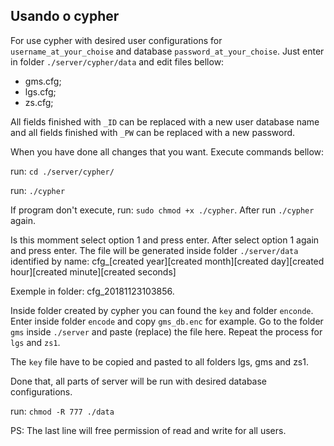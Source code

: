 ## Usando o cypher

For use cypher with desired user configurations for `username_at_your_choise` and database `password_at_your_choise`. Just enter in folder `./server/cypher/data` and edit files bellow:

- gms.cfg;
- lgs.cfg;
- zs.cfg;

All fields finished with `_ID` can be replaced with a new user database name and all fields finished with `_PW` can be replaced with a new password.

When you have done all changes that you want. Execute commands bellow:

run: `cd ./server/cypher/`

run: `./cypher`

If program don't execute, run: `sudo chmod +x ./cypher`. After run `./cypher` again. 

Is this momment select option 1 and press enter. After select option 1 again and press enter. The file will be generated inside folder `./server/data` identified by name: cfg_[created year][created month][created day][created hour][created minute][created seconds]

Exemple in folder: cfg_20181123103856. 

Inside folder created by cypher you can found the `key` and folder `enconde`. Enter inside folder `encode` and copy `gms_db.enc` for example. Go to the folder `gms` inside `./server` and paste (replace) the file here. Repeat the process for `lgs` and `zs1`.

The `key` file have to be copied and pasted to all folders lgs, gms and zs1.

Done that, all parts of server will be run with desired database configurations.

run: `chmod -R 777 ./data`

PS: The last line will free permission of read and write for all users.